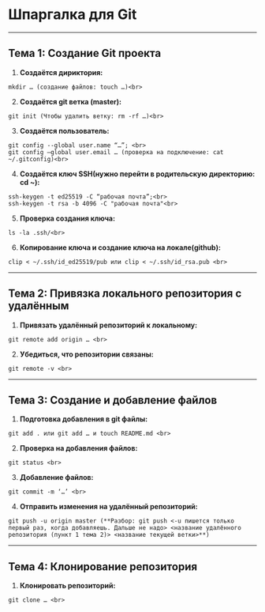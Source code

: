 # **Шпаргалка для Git**

---

## **Тема 1: Создание Git проекта**

1. **Создаётся дириктория:** <br> 
```
mkdir … (создание файлов: touch …)<br> 
```
2. **Создаётся git ветка (master):** <br> 
```
git init (Чтобы удалить ветку: rm -rf …)<br> 
```
3. **Создаётся пользователь:** <br> 
```
git config --global user.name “…”; <br> 
git config –global user.email … (проверка на подключение: cat ~/.gitconfig)<br> 
```
4. **Создаётся ключ SSH(нужно перейти в родительскую директорию: cd ~):** <br> 
```
ssh-keygen -t ed25519 -C “рабочая почта”;<br> 
ssh-keygen -t rsa -b 4096 -C "рабочая почта"<br> 
```
5. **Проверка создания ключа:** <br> 
```
ls -la .ssh/<br> 
```
6. **Копирование ключа и создание ключа на локале(github):** <br> 
```
clip < ~/.ssh/id_ed25519/pub или clip < ~/.ssh/id_rsa.pub <br> 
```

---

## **Тема 2: Привязка локального репозитория с удалённым** <br> 

1. **Привязать удалённый репозиторий к локальному:** <br> 
```
git remote add origin … <br> 
```
2. **Убедиться, что репозитории связаны:** <br> 
```
git remote -v <br> 
```

---

## **Тема 3: Создание и добавление файлов** <br> 

1. **Подготовка добавления в git файлы:** <br> 
```
git add . или git add … и touch README.md <br> 
```
2. **Проверка на добавления файлов:** <br> 
```
git status <br> 
```
3. **Добавление файлов:** <br> 
```
git commit -m ‘…’ <br> 
```
4. **Отправить изменения на удалённый репозиторий:** <br> 
```
git push -u origin master (**Разбор: git push <-u пишется только первый раз, когда добавляешь. Дальше не надо> <название удалённого репозитория (пункт 1 тема 2)> <название текущей ветки>**) 
```

---

## **Тема 4: Клонирование репозитория** <br> 

1.  **Клонировать репозиторий:** <br> 
```
git clone … <br> 
```
